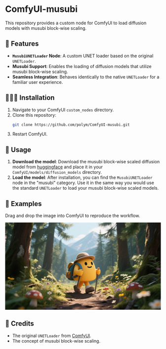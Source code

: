 # ComfyUI-musubi

This repository provides a custom node for ComfyUI to load diffusion models with musubi block-wise scaling.

## 🌟 Features

*   **`MusubiUNETLoader` Node**: A custom UNET loader based on the original `UNETLoader`.
*   **Musubi Support**: Enables the loading of diffusion models that utilize musubi block-wise scaling.
*   **Seamless Integration**: Behaves identically to the native `UNETLoader` for a familiar user experience.

## 👨🏻‍🔧 Installation

1.  Navigate to your ComfyUI `custom_nodes` directory.
2.  Clone this repository:
    ```bash
    git clone https://github.com/polym/ComfyUI-musubi.git
    ```
3.  Restart ComfyUI.

## 🚀 Usage

1.  **Download the model**: Download the musubi block-wise scaled diffusion model from [huggingface](https://huggingface.co/polym/COMFY_MODELS) and place it in your `ComfyUI/models/diffusion_models` directory.
2.  **Load the model**: After installation, you can find the `MusubiUNETLoader` node in the "musubi" category. Use it in the same way you would use the standard `UNETLoader` to load your musubi block-wise scaled models.

## 🎨 Examples

Drag and drop the image into ComfyUI to reproduce the workflow.

![Musubi LoRA Example](example_workflows/musubi-lora-example-02.png)

## 🙏 Credits

*   The original `UNETLoader` from [ComfyUI](https://github.com/comfyanonymous/ComfyUI).
*   The concept of musubi block-wise scaling.